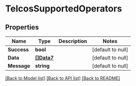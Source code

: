 # TelcosSupportedOperators

## Properties
Name | Type | Description | Notes
------------ | ------------- | ------------- | -------------
**Success** | **bool** |  | [default to null]
**Data** | [**[]Data7**](Data7.md) |  | [default to null]
**Message** | **string** |  | [default to null]

[[Back to Model list]](../README.md#documentation-for-models) [[Back to API list]](../README.md#documentation-for-api-endpoints) [[Back to README]](../README.md)


